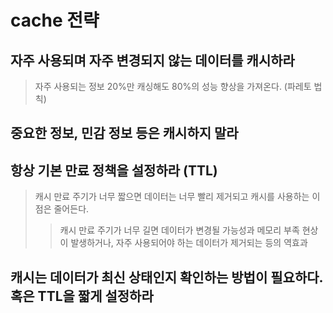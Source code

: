 # cache 전략

## 자주 사용되며 자주 변경되지 않는 데이터를 캐시하라

> 자주 사용되는 정보 20%만 캐싱해도 80%의 성능 향상을 가져온다. (파레토 법칙)

## 중요한 정보, 민감 정보 등은 캐시하지 말라

## 항상 기본 만료 정책을 설정하라 (TTL)

> 캐시 만료 주기가 너무 짧으면 데이터는 너무 빨리 제거되고 캐시를 사용하는 이점은 줄어든다.
>
> > 캐시 만료 주기가 너무 길면 데이터가 변경될 가능성과 메모리 부족 현상이 발생하거나, 자주 사용되어야 하는 데이터가 제거되는 등의 역효과

## 캐시는 데이터가 최신 상태인지 확인하는 방법이 필요하다. 혹은 TTL을 짧게 설정하라
